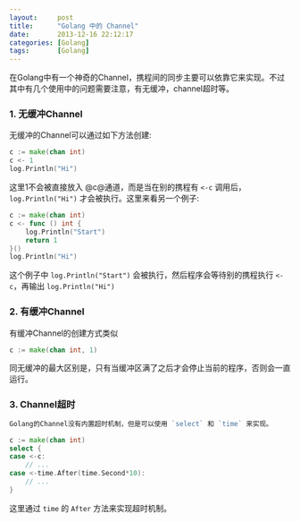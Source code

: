 ```yaml
---
layout:     post
title:      "Golang 中的 Channel"
date:       2013-12-16 22:12:17
categories: [Golang]
tags:       [Golang]
---
```


在Golang中有一个神奇的Channel，携程间的同步主要可以依靠它来实现。不过其中有几个使用中的问题需要注意，有无缓冲，channel超时等。
<!--more-->

### 1. 无缓冲Channel

无缓冲的Channel可以通过如下方法创建:

```go
c := make(chan int)
c <- 1
log.Println("Hi")
```

这里1不会被直接放入 @c@通道，而是当在别的携程有 `<-c` 调用后， `log.Println("Hi")` 才会被执行。这里来看另一个例子:

```go
c := make(chan int)
c <- func () int {
	log.Println("Start")
	return 1
}()
log.Println("Hi")
```

这个例子中 `log.Println("Start")` 会被执行，然后程序会等待别的携程执行 `<-c`，再输出 `log.Println("Hi")`

### 2. 有缓冲Channel

有缓冲Channel的创建方式类似

```go
c := make(chan int, 1)
```

同无缓冲的最大区别是，只有当缓冲区满了之后才会停止当前的程序，否则会一直运行。

### 3. Channel超时

```go
Golang的Channel没有内置超时机制，但是可以使用 `select` 和 `time` 来实现。
```

```go
c := make(chan int)
select {
case <-c:
	// ...
case <-time.After(time.Second*10):
	// ...
}
```

这里通过 `time` 的 `After` 方法来实现超时机制。
